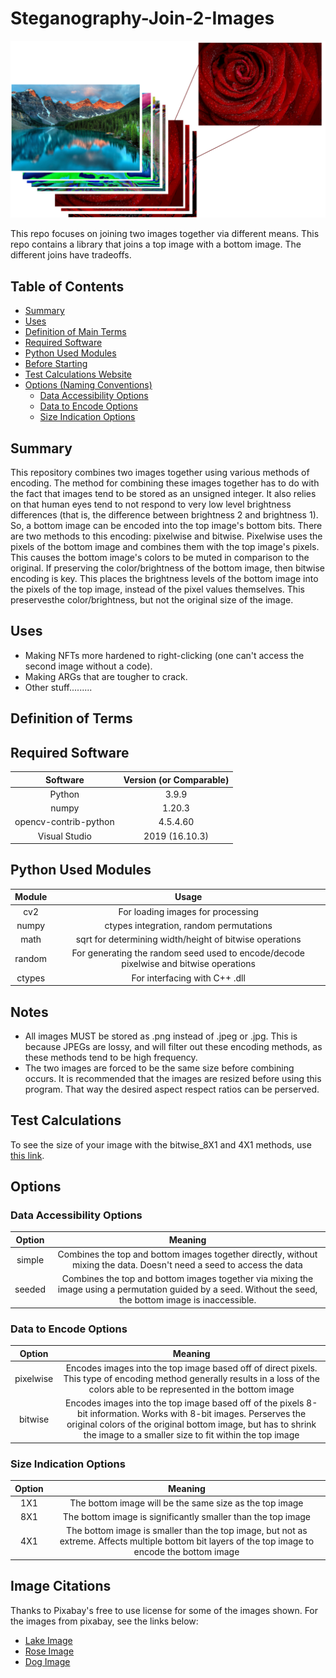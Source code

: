 # Steganography-Join-2-Images

![Pixelwise Example Image](https://github.com/jeremybeeman/Steganography-Join-2-Images/blob/main/README_images/pixelwise_example.png)

This repo focuses on joining two images together via different means. This repo contains a library that joins a top image with a bottom image. The different joins have tradeoffs. 
## Table of Contents 
- [Summary](#summary)
- [Uses](#uses)
- [Definition of Main Terms](#definition-of-terms)
- [Required Software](#required-software)
- [Python Used Modules](#python-used-modules)
- [Before Starting](#notes)
- [Test Calculations Website](#test-calculations)
- [Options (Naming Conventions)](#options)
  * [Data Accessibility Options](#data-accessibility-options)
  * [Data to Encode Options](#data-to-encode-options)
  * [Size Indication Options](#size-indication-options)

## Summary 

This repository combines two images together using various methods of encoding. The method for combining these images together has to do with the fact that images tend to be stored as an unsigned integer. It also relies on that human eyes tend to not respond to very low level brightness differences (that is, the difference between brightness 2 and brightness 1). So, a bottom image can be encoded into the top image's bottom bits. There are two methods to this encoding: pixelwise and bitwise. Pixelwise uses the pixels of the bottom image and combines them with the top image's pixels. This causes the bottom image's colors to be muted in comparison to the original. If preserving the color/brightness of the bottom image, then bitwise encoding is key. This places the brightness levels of the bottom image into the pixels of the top image, instead of the pixel values themselves. This preservesthe color/brightness, but not the original size of the image. 

## Uses 

- Making NFTs more hardened to right-clicking (one can't access the second image without a code). 
- Making ARGs that are tougher to crack. 
- Other stuff.........

## Definition of Terms


## Required Software 

| Software                               | Version (or Comparable)  |
|:--------------------------------------:|:------------------------:|
| Python                                 | 3.9.9                    |
| numpy                                  | 1.20.3                   |
| opencv-contrib-python                  | 4.5.4.60                 |    
| Visual Studio                          | 2019 (16.10.3)           | 

## Python Used Modules 

| Module                                 | Usage  |
|:--------------------------------------:|:------------------------:|
| cv2                                    | For loading images for processing                                                                     |
| numpy                                  | ctypes integration, random permutations                                                               |
| math                                   | sqrt for determining width/height of bitwise operations                                               |
| random                                 | For generating the random seed used to encode/decode pixelwise and bitwise operations                 |   
| ctypes                                 | For interfacing with C++ .dll                                                                         |

## Notes 

- All images MUST be stored as .png instead of .jpeg or .jpg. This is because JPEGs are lossy, and will filter out these encoding methods, as these methods tend to be high frequency. 
- The two images are forced to be the same size before combining occurs. It is recommended that the images are resized before using this program. That way the desired aspect respect ratios can be perserved. 

## Test Calculations 

To see the size of your image with the bitwise_8X1 and 4X1 methods, use [this link](https://raw.githack.com/jeremybeeman/Steganography-Join-2-Images/main/resized_img_size_calc.html).

## Options 

### Data Accessibility Options

| Option      | Meaning                                                                                         |
|:-----------:|:-----------------------------------------------------------------------------------------------:|
| simple      | Combines the top and bottom images together directly, without mixing the data. Doesn't need a seed to access the data                 |
| seeded      | Combines the top and bottom images together via mixing the image using a permutation guided by a seed. Without the seed, the bottom image is inaccessible.                   |

### Data to Encode Options

| Option      | Meaning                                                                                         |
|:-----------:|:-----------------------------------------------------------------------------------------------:|
| pixelwise      | Encodes images into the top image based off of direct pixels. This type of encoding method generally results in a loss of the colors able to be represented in the bottom image                 |
| bitwise      | Encodes images into the top image based off of the pixels 8-bit information. Works with 8-bit images. Perserves the original colors of the original bottom image, but has to shrink the image to a smaller size to fit within the top image                  |

### Size Indication Options 

| Option      | Meaning                                                                                         |
|:-----------:|:-----------------------------------------------------------------------------------------------:|
| 1X1      | The bottom image will be the same size as the top image                       |
| 8X1      | The bottom image is significantly smaller than the top image                  |
| 4X1      | The bottom image is smaller than the top image, but not as extreme. Affects multiple bottom bit layers of the top image to encode the bottom image  |


## Image Citations 

Thanks to Pixabay's free to use license for some of the images shown. For the images from pixabay, see the links below: 
- [Lake Image](https://pixabay.com/images/id-2297204/)
- [Rose Image](https://pixabay.com/images/id-1642970/)
- [Dog Image](https://pixabay.com/images/id-1123016/)
